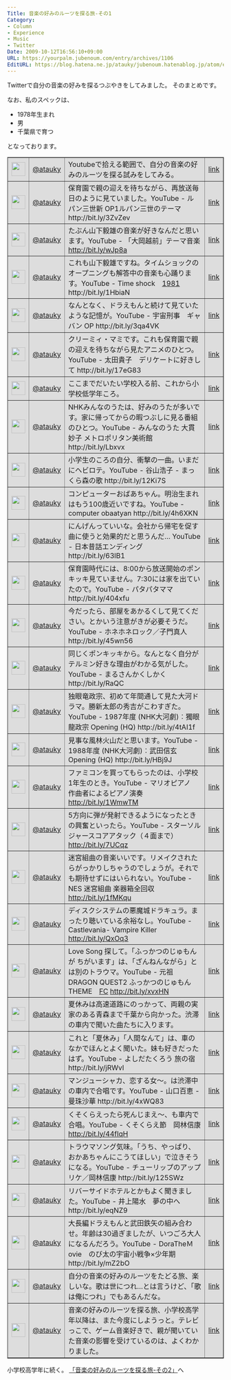 ```yaml
---
Title: 音楽の好みのルーツを探る旅-その1
Category:
- Column
- Experience
- Music
- Twitter
Date: 2009-10-12T16:56:10+09:00
URL: https://yourpalm.jubenoum.com/entry/archives/1106
EditURL: https://blog.hatena.ne.jp/atauky/jubenoum.hatenablog.jp/atom/entry/6653458415120885025
---
```


Twitterで自分の音楽の好みを探るつぶやきをしてみました。
そのまとめです。

なお、私のスペックは、
<ul>
	<li>1978年生まれ</li>
	<li>男</li>
	<li>千葉県で育つ</li>
</ul>

となっております。

<table border="1" bgcolor="#DDDDDD"><tr>
<td width="32" height="32"><img src="http://usericons.relucks.org/twitter/atauky" width="32" height="32"></td>
<td><a href="http://twitter.com/atauky">@atauky</a></td>
<td>Youtubeで拾える範囲で、自分の音楽の好みのルーツを探る試みをしてみる。 
</td>
<td><a href="http://twitter.com/atauky/status/4787120312">link</a></td>
</tr><tr>
<td width="32" height="32"><img src="http://usericons.relucks.org/twitter/atauky" width="32" height="32"></td>
<td><a href="http://twitter.com/atauky">@atauky</a></td>
<td>保育園で親の迎えを待ちながら、再放送毎日のように見ていました。YouTube - ルパン三世新 OP1ルパン三世のテーマ http://bit.ly/3ZvZev 
</td>
<td><a href="http://twitter.com/atauky/status/4787186253">link</a></td>
</tr><tr>
<td width="32" height="32"><img src="http://usericons.relucks.org/twitter/atauky" width="32" height="32"></td>
<td><a href="http://twitter.com/atauky">@atauky</a></td>
<td>たぶん山下毅雄の音楽が好きなんだと思います。YouTube - 「大岡越前」テーマ音楽 <a href="http://bit.ly/wJp8a">http://bit.ly/wJp8a</a> 
</td>
<td><a href="http://twitter.com/atauky/status/4787226850">link</a></td>
</tr><tr>
<td width="32" height="32"><img src="http://usericons.relucks.org/twitter/atauky" width="32" height="32"></td>
<td><a href="http://twitter.com/atauky">@atauky</a></td>
<td>これも山下毅雄ですね。タイムショックのオープニングも解答中の音楽も心踊ります。YouTube - Time shock　<a href="http://twitter.com/1981">1981</a> http://bit.ly/1HbiaN 
</td>
<td><a href="http://twitter.com/atauky/status/4787287329">link</a></td>
</tr><tr>
<td width="32" height="32"><img src="http://usericons.relucks.org/twitter/atauky" width="32" height="32"></td>
<td><a href="http://twitter.com/atauky">@atauky</a></td>
<td>なんとなく、ドラえもんと続けて見ていたような記憶が。YouTube - 宇宙刑事　ギャバン OP http://bit.ly/3qa4VK 
</td>
<td><a href="http://twitter.com/atauky/status/4787500968">link</a></td>
</tr><tr>
<td width="32" height="32"><img src="http://usericons.relucks.org/twitter/atauky" width="32" height="32"></td>
<td><a href="http://twitter.com/atauky">@atauky</a></td>
<td>クリーミィ・マミです。これも保育園で親の迎えを待ちながら見たアニメのひとつ。YouTube - 太田貴子　デリケートに好きして http://bit.ly/17eG83 
</td>
<td><a href="http://twitter.com/atauky/status/4787529082">link</a></td>
</tr><tr>
<td width="32" height="32"><img src="http://usericons.relucks.org/twitter/atauky" width="32" height="32"></td>
<td><a href="http://twitter.com/atauky">@atauky</a></td>
<td>ここまでだいたい学校入る前、これから小学校低学年ころ。 
</td>
<td><a href="http://twitter.com/atauky/status/4787590705">link</a></td>
</tr><tr>
<td width="32" height="32"><img src="http://usericons.relucks.org/twitter/atauky" width="32" height="32"></td>
<td><a href="http://twitter.com/atauky">@atauky</a></td>
<td>NHKみんなのうたは、好みのうたが多いです。家に帰ってからの暇つぶしに見る番組のひとつ。YouTube - みんなのうた 大貫妙子 メトロポリタン美術館 http://bit.ly/Lbxvx 
</td>
<td><a href="http://twitter.com/atauky/status/4787637933">link</a></td>
</tr><tr>
<td width="32" height="32"><img src="http://usericons.relucks.org/twitter/atauky" width="32" height="32"></td>
<td><a href="http://twitter.com/atauky">@atauky</a></td>
<td>小学生のころの自分、衝撃の一曲。いまだにヘビロテ。YouTube - 谷山浩子 - まっくら森の歌 http://bit.ly/12Ki7S 
</td>
<td><a href="http://twitter.com/atauky/status/4787686575">link</a></td>
</tr><tr>
<td width="32" height="32"><img src="http://usericons.relucks.org/twitter/atauky" width="32" height="32"></td>
<td><a href="http://twitter.com/atauky">@atauky</a></td>
<td>コンピューターおばあちゃん。明治生まれはもう100歳近いですね。YouTube - computer obaatyan http://bit.ly/4h6XKN 
</td>
<td><a href="http://twitter.com/atauky/status/4787721387">link</a></td>
</tr><tr>
<td width="32" height="32"><img src="http://usericons.relucks.org/twitter/atauky" width="32" height="32"></td>
<td><a href="http://twitter.com/atauky">@atauky</a></td>
<td>にんげんっていいな。会社から帰宅を促す曲に使うと効果的だと思うんだ… YouTube - 日本昔話エンディング http://bit.ly/63lB1 
</td>
<td><a href="http://twitter.com/atauky/status/4787761648">link</a></td>
</tr><tr>
<td width="32" height="32"><img src="http://usericons.relucks.org/twitter/atauky" width="32" height="32"></td>
<td><a href="http://twitter.com/atauky">@atauky</a></td>
<td>保育園時代には、8:00から放送開始のポンキッキ見ていません。7:30には家を出ていたので。YouTube - パタパタママ http://bit.ly/404xfu 
</td>
<td><a href="http://twitter.com/atauky/status/4787796463">link</a></td>
</tr><tr>
<td width="32" height="32"><img src="http://usericons.relucks.org/twitter/atauky" width="32" height="32"></td>
<td><a href="http://twitter.com/atauky">@atauky</a></td>
<td>今だったら、部屋をあかるくして見てください。とかいう注意がきが必要そうだ。YouTube - ホネホネロック／子門真人 http://bit.ly/45wn56 
</td>
<td><a href="http://twitter.com/atauky/status/4787851806">link</a></td>
</tr><tr>
<td width="32" height="32"><img src="http://usericons.relucks.org/twitter/atauky" width="32" height="32"></td>
<td><a href="http://twitter.com/atauky">@atauky</a></td>
<td>同じくポンキッキから。なんとなく自分がテルミン好きな理由がわかる気がした。YouTube - まるさんかくしかく http://bit.ly/RaQC 
</td>
<td><a href="http://twitter.com/atauky/status/4787881569">link</a></td>
</tr><tr>
<td width="32" height="32"><img src="http://usericons.relucks.org/twitter/atauky" width="32" height="32"></td>
<td><a href="http://twitter.com/atauky">@atauky</a></td>
<td>独眼竜政宗、初めて年間通して見た大河ドラマ。勝新太郎の秀吉がこわすぎた。YouTube - 1987年度 (NHK大河劇)︰獨眼龍政宗 Opening (HQ) http://bit.ly/4tAI1f 
</td>
<td><a href="http://twitter.com/atauky/status/4787992702">link</a></td>
</tr><tr>
<td width="32" height="32"><img src="http://usericons.relucks.org/twitter/atauky" width="32" height="32"></td>
<td><a href="http://twitter.com/atauky">@atauky</a></td>
<td>見事な風林火山だと思います。YouTube - 1988年度 (NHK大河劇)︰武田信玄 Opening (HQ) http://bit.ly/HBj9J 
</td>
<td><a href="http://twitter.com/atauky/status/4788028741">link</a></td>
</tr><tr>
<td width="32" height="32"><img src="http://usericons.relucks.org/twitter/atauky" width="32" height="32"></td>
<td><a href="http://twitter.com/atauky">@atauky</a></td>
<td>ファミコンを買ってもらったのは、小学校1年生のとき。YouTube - マリオピアノ　作曲者によるピアノ演奏 <a href="http://bit.ly/1WmwTM">http://bit.ly/1WmwTM</a> 
</td>
<td><a href="http://twitter.com/atauky/status/4788098963">link</a></td>
</tr><tr>
<td width="32" height="32"><img src="http://usericons.relucks.org/twitter/atauky" width="32" height="32"></td>
<td><a href="http://twitter.com/atauky">@atauky</a></td>
<td>5方向に弾が発射できるようになったときの興奮といったら。YouTube - スターソルジャースコアアタック（４面まで） <a href="http://bit.ly/7UCqz">http://bit.ly/7UCqz</a> 
</td>
<td><a href="http://twitter.com/atauky/status/4788169284">link</a></td>
</tr><tr>
<td width="32" height="32"><img src="http://usericons.relucks.org/twitter/atauky" width="32" height="32"></td>
<td><a href="http://twitter.com/atauky">@atauky</a></td>
<td>迷宮組曲の音楽いいです。リメイクされたらがっかりしちゃうのでしょうが。それでも期待せずにはいられない。YouTube - NES 迷宮組曲 楽器箱全回収 <a href="http://bit.ly/1fMKqu">http://bit.ly/1fMKqu</a> 
</td>
<td><a href="http://twitter.com/atauky/status/4788236028">link</a></td>
</tr><tr>
<td width="32" height="32"><img src="http://usericons.relucks.org/twitter/atauky" width="32" height="32"></td>
<td><a href="http://twitter.com/atauky">@atauky</a></td>
<td>ディスクシステムの悪魔城ドラキュラ。まったり聴いている余裕なし。YouTube - Castlevania- Vampire Killer <a href="http://bit.ly/QxOq3">http://bit.ly/QxOq3</a> 
</td>
<td><a href="http://twitter.com/atauky/status/4788305171">link</a></td>
</tr><tr>
<td width="32" height="32"><img src="http://usericons.relucks.org/twitter/atauky" width="32" height="32"></td>
<td><a href="http://twitter.com/atauky">@atauky</a></td>
<td>Love Song 探して。「ふっかつのじゅもんが ちがいます」は、「ざんねんながら」とは別のトラウマ。YouTube - 元祖 DRAGON QUEST2 ふっかつのじゅもん THEME　<a href="http://twitter.com/FC">FC</a> <a href="http://bit.ly/xvxHN">http://bit.ly/xvxHN</a> 
</td>
<td><a href="http://twitter.com/atauky/status/4788373628">link</a></td>
</tr><tr>
<td width="32" height="32"><img src="http://usericons.relucks.org/twitter/atauky" width="32" height="32"></td>
<td><a href="http://twitter.com/atauky">@atauky</a></td>
<td>夏休みは高速道路にのっかって、両親の実家のある青森まで千葉から向かった。渋滞の車内で聞いた曲たちに入ります。 
</td>
<td><a href="http://twitter.com/atauky/status/4788436167">link</a></td>
</tr><tr>
<td width="32" height="32"><img src="http://usericons.relucks.org/twitter/atauky" width="32" height="32"></td>
<td><a href="http://twitter.com/atauky">@atauky</a></td>
<td>これと「夏休み」「人間なんて」は、車のなかでほんとよく聞いた。妹も好きだったはず。YouTube - よしだたくろう 旅の宿 http://bit.ly/jRWvI 
</td>
<td><a href="http://twitter.com/atauky/status/4788501498">link</a></td>
</tr><tr>
<td width="32" height="32"><img src="http://usericons.relucks.org/twitter/atauky" width="32" height="32"></td>
<td><a href="http://twitter.com/atauky">@atauky</a></td>
<td>マンジューシャカ、恋する女～。は渋滞中の車内で合唱です。YouTube - 山口百恵 - 曼珠沙華 http://bit.ly/4xWQ83 
</td>
<td><a href="http://twitter.com/atauky/status/4788553072">link</a></td>
</tr><tr>
<td width="32" height="32"><img src="http://usericons.relucks.org/twitter/atauky" width="32" height="32"></td>
<td><a href="http://twitter.com/atauky">@atauky</a></td>
<td>くそくらえったら死んじまえ～、も車内で合唱。YouTube - くそくらえ節　岡林信康 <a href="http://bit.ly/44fIqH">http://bit.ly/44fIqH</a> 
</td>
<td><a href="http://twitter.com/atauky/status/4788602597">link</a></td>
</tr><tr>
<td width="32" height="32"><img src="http://usericons.relucks.org/twitter/atauky" width="32" height="32"></td>
<td><a href="http://twitter.com/atauky">@atauky</a></td>
<td>トラウマソング気味。「うち、やっぱり、おかあちゃんにこうてほしい」で泣きそうになる。YouTube - チューリップのアップリケ／岡林信康 http://bit.ly/125SWz 
</td>
<td><a href="http://twitter.com/atauky/status/4788683905">link</a></td>
</tr><tr>
<td width="32" height="32"><img src="http://usericons.relucks.org/twitter/atauky" width="32" height="32"></td>
<td><a href="http://twitter.com/atauky">@atauky</a></td>
<td>リバーサイドホテルとかもよく聞きました。YouTube - 井上陽水　夢の中へ http://bit.ly/eqNZ9 
</td>
<td><a href="http://twitter.com/atauky/status/4788761183">link</a></td>
</tr><tr>
<td width="32" height="32"><img src="http://usericons.relucks.org/twitter/atauky" width="32" height="32"></td>
<td><a href="http://twitter.com/atauky">@atauky</a></td>
<td>大長編ドラえもんと武田鉄矢の組み合わせ。年齢は30過ぎましたが、いつごろ大人になるんだろう。YouTube - DoraTheＭovie　のび太の宇宙小戦争×少年期 http://bit.ly/mZ2bO 
</td>
<td><a href="http://twitter.com/atauky/status/4788903854">link</a></td>
</tr><tr>
<td width="32" height="32"><img src="http://usericons.relucks.org/twitter/atauky" width="32" height="32"></td>
<td><a href="http://twitter.com/atauky">@atauky</a></td>
<td>自分の音楽の好みのルーツをたどる旅、楽しいな。歌は世につれ…とは言うけど、「歌は俺につれ」でもあるんだな。 
</td>
<td><a href="http://twitter.com/atauky/status/4789041226">link</a></td>
</tr><tr>
<td width="32" height="32"><img src="http://usericons.relucks.org/twitter/atauky" width="32" height="32"></td>
<td><a href="http://twitter.com/atauky">@atauky</a></td>
<td>音楽の好みのルーツを探る旅、小学校高学年以降は、また今度にしようっと。テレビっこで、ゲーム音楽好きで、親が聞いていた音楽の影響を受けているのは、よくわかりました。 
</td>
<td><a href="http://twitter.com/atauky/status/4789429498">link</a></td>
</tr></table>


小学校高学年に続く。
<a href="http://yourpalm.jubenoum.com/2009/10/%e9%9f%b3%e6%a5%bd%e3%81%ae%e5%a5%bd%e3%81%bf%e3%81%ae%e3%83%ab%e3%83%bc%e3%83%84%e3%82%92%e6%8e%a2%e3%82%8b%e6%97%85-%e3%81%9d%e3%81%ae2/" title="音楽の好みのルーツを探る旅-その2 | 君のてのひらから">「音楽の好みのルーツを探る旅-その2」</a>へ
